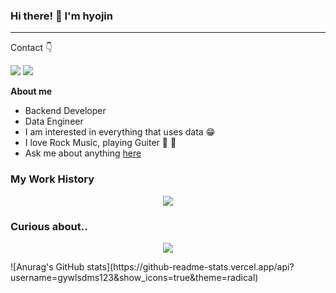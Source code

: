 ### Hi there! 👋 I'm hyojin
---

Contact 👇
<p>
  <a href="https://www.linkedin.com/in/hyojin-lee-8b03671a5/" target="_blank"><img src="https://img.shields.io/badge/Hyojin-0A66C2?style=flat-square&logo=Linkedin&logoColor=white"/></a>
  <a href="mailto:hyodddang@gmail.com" target="_blank"><img src="https://img.shields.io/badge/hyodddang@gmail.com-EA4335?style=flat-square&logo=Gmail&logoColor=white"/></a>
</p>
  
**About me**
- Backend Developer
- Data Engineer
- I am interested in everything that uses data 😁
- I love Rock Music, playing Guiter 🎸 🤟
- Ask me about anything [here](https://github.com/gywlsdms123/gywlsdms123/issues)

### My Work History
<p align="center">
  <a href="https://skillicons.dev">
    <img src="https://skillicons.dev/icons?i=cs,dotnet,py,pytorch,flask,fastapi,java,spring,postgres,aws,docker,jenkins&perline=4" />
  </a>
</p>

### Curious about..
<p align="center">
  <a href="https://skillicons.dev">
    <img src="https://skillicons.dev/icons?i=kubernetes,kafka,redis,scala,grafana,prometheus" />
  </a>
</p>
![Anurag's GitHub stats](https://github-readme-stats.vercel.app/api?username=gywlsdms123&show_icons=true&theme=radical)

<!--
**gywlsdms123/gywlsdms123** is a ✨ _special_ ✨ repository because its `README.md` (this file) appears on your GitHub profile.

Here are some ideas to get you started:

- 🔭 I’m currently working on ...
- 🌱 I’m currently learning ...
- 👯 I’m looking to collaborate on ...
- 🤔 I’m looking for help with ...
- 💬 Ask me about ...
- 📫 How to reach me: ...
- 😄 Pronouns: ...
- ⚡ Fun fact: ...
-->
